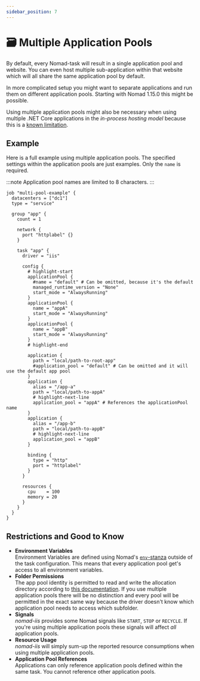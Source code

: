 ```yaml
---
sidebar_position: 7
---
```


# 🗃 Multiple Application Pools

By default, every Nomad-task will result in a single application pool and website. You can even host multiple sub-application within that website which will all share the same application pool by default.

In more complicated setup you might want to separate applications and run them on different application pools.
Starting with Nomad 1.15.0 this might be possible.

Using multiple application pools might also be necessary when using multiple .NET Core applications in the *in-process hosting model* because this is a [known limitation](https://learn.microsoft.com/en-us/aspnet/core/host-and-deploy/aspnet-core-module?view=aspnetcore-3.0#in-process-hosting-model).

## Example

Here is a full example using multiple application pools. The specified settings within the application pools are just examples. Only the `name` is required.

:::note
Application pool names are limited to 8 characters.
:::

```hcl
job "multi-pool-example" {
  datacenters = ["dc1"]
  type = "service"

  group "app" {
    count = 1
  
    network {
      port "httplabel" {}
    }

    task "app" {
      driver = "iis"

      config {
        # highlight-start
        applicationPool {
          #name = "default" # Can be omitted, because it's the default
          managed_runtime_version = "None"
          start_mode = "AlwaysRunning"
        }
        applicationPool {
          name = "appA"
          start_mode = "AlwaysRunning"
        }
        applicationPool {
          name = "appB"
          start_mode = "AlwaysRunning"
        }
        # highlight-end

        application {
          path = "local/path-to-root-app"
          #application_pool = "default" # Can be omitted and it will use the default app pool
        }
        application {
          alias = "/app-a"
          path = "local/path-to-appA"
          # highlight-next-line
          application_pool = "appA" # References the applicationPool name
        }
        application {
          alias = "/app-b"
          path = "local/path-to-appB"
          # highlight-next-line
          application_pool = "appB"
        }
    
        binding {
          type = "http"
          port = "httplabel"
        }
      }
    
      resources {
        cpu    = 100
        memory = 20
      }
    }
  }
}
```
## Restrictions and Good to Know

- **Environment Variables**  
Environment Variables are defined using Nomad's [`env`-stanza](https://developer.hashicorp.com/nomad/docs/job-specification/env) outside of the task configuration.
This means that every application pool get's access to all environment variables.
- **Folder Permissions**  
The app pool identity is permitted to read and write the allocation directory according to [this documentation](./filesystem-isolation.md).
If you use multiple application pools there will be no distinction and every pool will be permitted in the exact same way because the driver doesn't know which application pool needs to access which subfolder.
- **Signals**  
*nomad-iis* provides some Nomad signals like `START`, `STOP` or `RECYCLE`. If you're using multiple application pools these signals will affect *all* application pools.
- **Resource Usage**  
*nomad-iis* will simply sum-up the reported resource consumptions when using multiple application pools.
- **Application Pool References**  
Applications can only reference application pools defined within the same task. You cannot reference other application pools.

